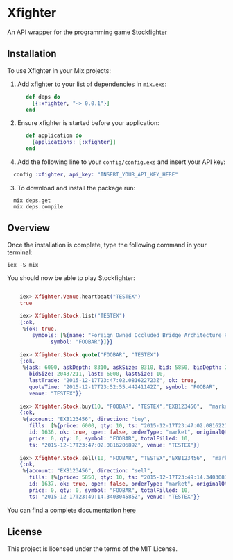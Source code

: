 # Xfighter

An API wrapper for the programming game [Stockfighter](https://starfighter.readme.io/docs)

## Installation

To use Xfighter in your Mix projects:

  1. Add xfighter to your list of dependencies in `mix.exs`:

  ```elixir
        def deps do
          [{:xfighter, "~> 0.0.1"}]
        end

  ```

  2. Ensure xfighter is started before your application:

  ```elixir
        def application do
          [applications: [:xfighter]]
        end
  ```

  4. Add the following line to your `config/config.exs` and insert your API key:

  ```elixir
  	config :xfighter, api_key: "INSERT_YOUR_API_KEY_HERE"
  ```

  3. To download and install the package run:

  ```
  	mix deps.get
	mix deps.compile
  ```

## Overview

Once the installation is complete, type the following command in your terminal:

	iex -S mix
	
You should now be able to play Stockfighter:

```elixir

	iex> Xfighter.Venue.heartbeat("TESTEX")
	true
	
	iex> Xfighter.Stock.list("TESTEX")
	{:ok,
	 %{ok: true,
	    symbols: [%{name: "Foreign Owned Occluded Bridge Architecture Resources",
	          symbol: "FOOBAR"}]}}
	
	iex> Xfighter.Stock.quote("FOOBAR", "TESTEX")
	{:ok,
	 %{ask: 6000, askDepth: 8310, askSize: 8310, bid: 5850, bidDepth: 21273447,
	   bidSize: 20437211, last: 6000, lastSize: 10,
	   lastTrade: "2015-12-17T23:47:02.081622723Z", ok: true,
	   quoteTime: "2015-12-17T23:52:55.44241142Z", symbol: "FOOBAR",
	   venue: "TESTEX"}}
	
	iex> Xfighter.Stock.buy(10, "FOOBAR", "TESTEX","EXB123456",  "market")
	{:ok,
	 %{account: "EXB123456", direction: "buy",
	   fills: [%{price: 6000, qty: 10, ts: "2015-12-17T23:47:02.081622723Z"}],
	   id: 1636, ok: true, open: false, orderType: "market", originalQty: 10,
	   price: 0, qty: 0, symbol: "FOOBAR", totalFilled: 10,
	   ts: "2015-12-17T23:47:02.081620689Z", venue: "TESTEX"}}
	
	iex> Xfighter.Stock.sell(10, "FOOBAR", "TESTEX","EXB123456",  "market")
	{:ok,
	 %{account: "EXB123456", direction: "sell",
	   fills: [%{price: 5850, qty: 10, ts: "2015-12-17T23:49:14.340308147Z"}],
	   id: 1637, ok: true, open: false, orderType: "market", originalQty: 10,
	   price: 0, qty: 0, symbol: "FOOBAR", totalFilled: 10,
	   ts: "2015-12-17T23:49:14.340304585Z", venue: "TESTEX"}}
```

You can find a complete documentation [here](http://hexdocs.pm/xfighter)

## License

This project is licensed under the terms of the MIT License.
